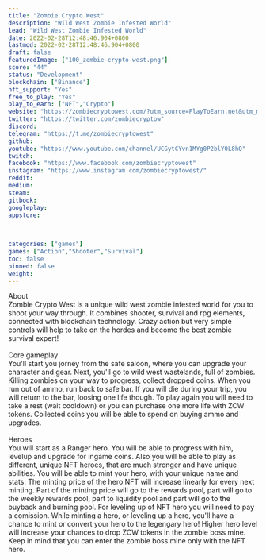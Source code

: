 ```yaml
---
title: "Zombie Crypto West"
description: "Wild West Zombie Infested World"
lead: "Wild West Zombie Infested World"
date: 2022-02-28T12:48:46.904+0800
lastmod: 2022-02-28T12:48:46.904+0800
draft: false
featuredImage: ["100_zombie-crypto-west.png"]
score: "44"
status: "Development"
blockchain: ["Binance"]
nft_support: "Yes"
free_to_play: "Yes"
play_to_earn: ["NFT","Crypto"]
website: "https://zombiecryptowest.com/?utm_source=PlayToEarn.net&utm_medium=organic&utm_campaign=gamepage"
twitter: "https://twitter.com/zombiecryptow"
discord: 
telegram: "https://t.me/zombiecryptowest"
github: 
youtube: "https://www.youtube.com/channel/UCGytCYvn1MYg0P2blY0L8hQ"
twitch: 
facebook: "https://www.facebook.com/zombiecryptowest"
instagram: "https://www.instagram.com/zombiecryptowest/"
reddit: 
medium: 
steam: 
gitbook: 
googleplay: 
appstore: 

  
    
categories: ["games"]
games: ["Action","Shooter","Survival"]
toc: false
pinned: false
weight: 
---
```

About<br> Zombie Crypto West is a unique wild west zombie infested world for you to shoot your way through. It combines shooter, survival and rpg elements, connected with blockchain technology. Crazy action but very simple controls will help to take on the hordes and become the best zombie survival expert!<br> <br> Core gameplay<br> You'll start you jorney from the safe saloon, where you can upgrade your character and gear. Next, you'll go to wild west wastelands, full of zombies. Killing zombies on your way to progress, collect dropped coins. When you run out of ammo, run back to safe bar. If you will die during your trip, you will return to the bar, loosing one life though. To play again you will need to take a rest (wait cooldown) or you can purchase one more life with ZCW tokens. Collected coins you will be able to spend on buying ammo and upgrades.<br> <br> Heroes<br> You will start as a Ranger hero. You will be able to progress with him, levelup and upgrade for ingame coins. Also you will be able to play as different, unique NFT heroes, that are much stronger and have unique abilities. You will be able to mint your hero, with your unique name and stats. The minting price of the hero NFT will increase linearly for every next minting. Part of the minting price will go to the rewards pool, part will go to the weekly rewards pool, part to liquidity pool and part will go to the buyback and burning pool. For leveling up of NFT hero you will need to pay a comission. While minting a hero, or leveling up a hero, you'll have a chance to mint or convert your hero to the legengary hero! Higher hero level will increase your chances to drop ZCW tokens in the zombie boss mine. Keep in mind that you can enter the zombie boss mine only with the NFT hero.